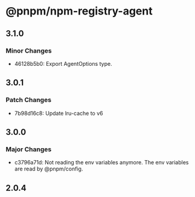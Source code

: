 # @pnpm/npm-registry-agent

## 3.1.0

### Minor Changes

- 46128b5b0: Export AgentOptions type.

## 3.0.1

### Patch Changes

- 7b98d16c8: Update lru-cache to v6

## 3.0.0

### Major Changes

- c3796a71d: Not reading the env variables anymore. The env variables are read by @pnpm/config.

## 2.0.4
